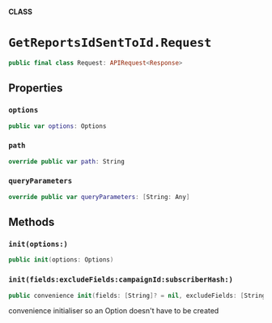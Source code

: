 **CLASS**

# `GetReportsIdSentToId.Request`

```swift
public final class Request: APIRequest<Response>
```

## Properties
### `options`

```swift
public var options: Options
```

### `path`

```swift
override public var path: String
```

### `queryParameters`

```swift
override public var queryParameters: [String: Any]
```

## Methods
### `init(options:)`

```swift
public init(options: Options)
```

### `init(fields:excludeFields:campaignId:subscriberHash:)`

```swift
public convenience init(fields: [String]? = nil, excludeFields: [String]? = nil, campaignId: String, subscriberHash: String)
```

convenience initialiser so an Option doesn't have to be created
